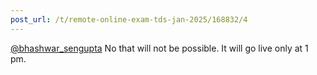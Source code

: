 ```yaml
---
post_url: /t/remote-online-exam-tds-jan-2025/168832/4
---
```

[@bhashwar\_sengupta](/u/bhashwar_sengupta) No that will not be possible. It will go live only at 1 pm.